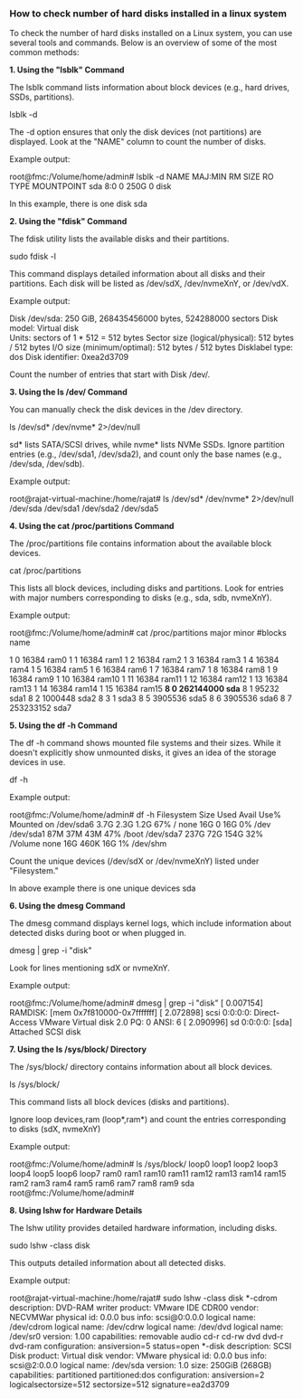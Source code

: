 ### How to check number of hard disks installed in a linux system

To check the number of hard disks installed on a Linux system, you can use several tools and commands. Below is an overview of some of the most common methods:

**1. Using the "lsblk" Command**

The lsblk command lists information about block devices (e.g., hard drives, SSDs, partitions).

lsblk -d


The -d option ensures that only the disk devices (not partitions) are displayed.
Look at the "NAME" column to count the number of disks.

Example output:

root@fmc:/Volume/home/admin# lsblk -d
NAME MAJ:MIN RM  SIZE RO TYPE MOUNTPOINT
sda    8:0    0  250G  0 disk 

In this example, there is one disk sda

**2. Using the "fdisk" Command**

The fdisk utility lists the available disks and their partitions.

sudo fdisk -l

This command displays detailed information about all disks and their partitions.
Each disk will be listed as /dev/sdX, /dev/nvmeXnY, or /dev/vdX.

Example output:

Disk /dev/sda: 250 GiB, 268435456000 bytes, 524288000 sectors
Disk model: Virtual disk    
Units: sectors of 1 * 512 = 512 bytes
Sector size (logical/physical): 512 bytes / 512 bytes
I/O size (minimum/optimal): 512 bytes / 512 bytes
Disklabel type: dos
Disk identifier: 0xea2d3709

Count the number of entries that start with Disk /dev/.

**3. Using the ls /dev/ Command**

You can manually check the disk devices in the /dev directory.

ls /dev/sd* /dev/nvme* 2>/dev/null

sd* lists SATA/SCSI drives, while nvme* lists NVMe SSDs.
Ignore partition entries (e.g., /dev/sda1, /dev/sda2), and count only the base names (e.g., /dev/sda, /dev/sdb).

Example output:

root@rajat-virtual-machine:/home/rajat# ls /dev/sd* /dev/nvme* 2>/dev/null
 /dev/sda   /dev/sda1   /dev/sda2   /dev/sda5


**4. Using the cat /proc/partitions Command**

The /proc/partitions file contains information about the available block devices.

cat /proc/partitions

This lists all block devices, including disks and partitions.
Look for entries with major numbers corresponding to disks (e.g., sda, sdb, nvmeXnY).

Example output:

root@fmc:/Volume/home/admin# cat /proc/partitions
major minor  #blocks  name

   1        0      16384 ram0
   1        1      16384 ram1
   1        2      16384 ram2
   1        3      16384 ram3
   1        4      16384 ram4
   1        5      16384 ram5
   1        6      16384 ram6
   1        7      16384 ram7
   1        8      16384 ram8
   1        9      16384 ram9
   1       10      16384 ram10
   1       11      16384 ram11
   1       12      16384 ram12
   1       13      16384 ram13
   1       14      16384 ram14
   1       15      16384 ram15
 **8        0  262144000 sda**
   8        1      95232 sda1
   8        2    1000448 sda2
   8        3          1 sda3
   8        5    3905536 sda5
   8        6    3905536 sda6
   8        7  253233152 sda7

**5. Using the df -h Command**

The df -h command shows mounted file systems and their sizes. While it doesn't explicitly show unmounted disks, it gives an idea of the storage devices in use.

df -h

Example output:

root@fmc:/Volume/home/admin# df -h
Filesystem      Size  Used Avail Use% Mounted on
/dev/sda6       3.7G  2.3G  1.2G  67% /
none             16G     0   16G   0% /dev
/dev/sda1        87M   37M   43M  47% /boot
/dev/sda7       237G   72G  154G  32% /Volume
none             16G  460K   16G   1% /dev/shm


Count the unique devices (/dev/sdX or /dev/nvmeXnY) listed under "Filesystem."

In above example there is one  unique devices sda

**6. Using the dmesg Command**

The dmesg command displays kernel logs, which include information about detected disks during boot or when plugged in.

dmesg | grep -i "disk"

Look for lines mentioning sdX or nvmeXnY.

Example output:

root@fmc:/Volume/home/admin# dmesg | grep -i "disk"
[    0.007154] RAMDISK: [mem 0x7f810000-0x7fffffff]
[    2.072898] scsi 0:0:0:0: Direct-Access     VMware   Virtual disk     2.0  PQ: 0 ANSI: 6
[    2.090996] sd 0:0:0:0: [sda] Attached SCSI disk


**7. Using the ls /sys/block/ Directory**

The /sys/block/ directory contains information about all block devices.

ls /sys/block/

This command lists all block devices (disks and partitions).

Ignore loop devices,ram (loop*,ram*) and count the entries corresponding to disks (sdX, nvmeXnY)

Example output:

root@fmc:/Volume/home/admin# ls /sys/block/
loop0  loop1  loop2  loop3  loop4  loop5  loop6  loop7	ram0  ram1  ram10  ram11  ram12  ram13	ram14  ram15  ram2  ram3  ram4	ram5  ram6  ram7  ram8	ram9  sda
root@fmc:/Volume/home/admin# 

**8. Using lshw for Hardware Details**

The lshw utility provides detailed hardware information, including disks.

sudo lshw -class disk

This outputs detailed information about all detected disks.

Example output:

root@rajat-virtual-machine:/home/rajat# sudo lshw -class disk
  *-cdrom                   
       description: DVD-RAM writer
       product: VMware IDE CDR00
       vendor: NECVMWar
       physical id: 0.0.0
       bus info: scsi@0:0.0.0
       logical name: /dev/cdrom
       logical name: /dev/cdrw
       logical name: /dev/dvd
       logical name: /dev/sr0
       version: 1.00
       capabilities: removable audio cd-r cd-rw dvd dvd-r dvd-ram
       configuration: ansiversion=5 status=open
  *-disk
       description: SCSI Disk
       product: Virtual disk
       vendor: VMware
       physical id: 0.0.0
       bus info: scsi@2:0.0.0
       logical name: /dev/sda
       version: 1.0
       size: 250GiB (268GB)
       capabilities: partitioned partitioned:dos
       configuration: ansiversion=2 logicalsectorsize=512 sectorsize=512 signature=ea2d3709




